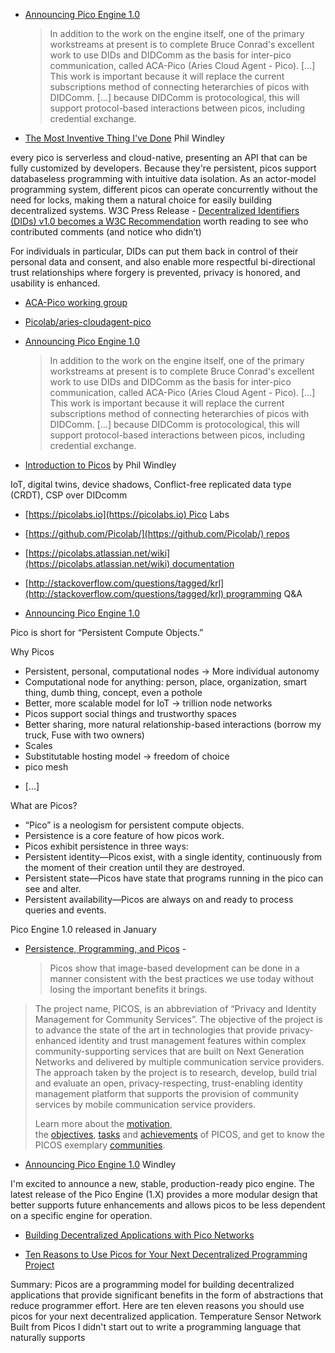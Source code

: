 * [Announcing Pico Engine 1.0](https://www.windley.com/archives/2021/02/announcing_pico_engine_10.shtml)
  > In addition to the work on the engine itself, one of the primary workstreams at present is to complete Bruce Conrad's excellent work to use DIDs and DIDComm as the basis for inter-pico communication, called ACA-Pico (Aries Cloud Agent - Pico). [...] This work is important because it will replace the current subscriptions method of connecting heterarchies of picos with DIDComm. [...] because DIDComm is protocological, this will support protocol-based interactions between picos, including credential exchange.
* [The Most Inventive Thing I've Done](https://www.windley.com/archives/2022/07/the_most_inventive_thing_ive_done.shtml) Phil Windley

every pico is serverless and cloud-native, presenting an API that can be fully customized by developers. Because they're persistent, picos support databaseless programming with intuitive data isolation. As an actor-model programming system, different picos can operate concurrently without the need for locks, making them a natural choice for easily building decentralized systems.
W3C Press Release - [Decentralized Identifiers (DIDs) v1.0 becomes a W3C Recommendation](https://www.w3.org/2022/07/pressrelease-did-rec) worth reading to see who contributed comments (and notice who didn’t)

For individuals in particular, DIDs can put them back in control of their personal data and consent, and also enable more respectful bi-directional trust relationships where forgery is prevented, privacy is honored, and usability is enhanced.

* [ACA-Pico working group](https://docs.google.com/document/d/12dWUFyL7u6OQkhnPObJOOlV-U2LDoHpF-ZQLj3hXbjA/edit)

* [Picolab/aries-cloudagent-pico](https://github.com/Picolab/aries-cloudagent-pico)
* [Announcing Pico Engine 1.0](https://www.windley.com/archives/2021/02/announcing_pico_engine_10.shtml)
  > In addition to the work on the engine itself, one of the primary workstreams at present is to complete Bruce Conrad's excellent work to use DIDs and DIDComm as the basis for inter-pico communication, called ACA-Pico (Aries Cloud Agent - Pico). [...] This work is important because it will replace the current subscriptions method of connecting heterarchies of picos with DIDComm. [...] because DIDComm is protocological, this will support protocol-based interactions between picos, including credential exchange.
* [Introduction to Picos](https://iiw.idcommons.net/4C/_Introduction_to_Picos) by Phil Windley

IoT, digital twins, device shadows, Conflict-free replicated data type (CRDT), CSP over DIDcomm

* [https://picolabs.io](https://picolabs.io) Pico Labs

* [https://github.com/Picolab/](https://github.com/Picolab/) repos

* [https://picolabs.atlassian.net/wiki](https://picolabs.atlassian.net/wiki) documentation

* [http://stackoverflow.com/questions/tagged/krl](http://stackoverflow.com/questions/tagged/krl) programming Q&A

* [Announcing Pico Engine 1.0](https://www.windley.com/archives/2021/02/announcing_pico_engine_10.shtml)

Pico is short for “Persistent Compute Objects.”

Why Picos

- Persistent, personal, computational nodes → More individual autonomy
- Computational node for anything: person, place, organization, smart thing, dumb thing, concept, even a pothole
- Better, more scalable model for IoT → trillion node networks
- Picos support social things and trustworthy spaces
- Better sharing, more natural relationship-based interactions (borrow my truck, Fuse with two owners)
- Scales
- Substitutable hosting model → freedom of choice
- pico mesh

* [...]

What are Picos?

- “Pico” is a neologism for persistent compute objects.
- Persistence is a core feature of how picos work.
- Picos exhibit persistence in three ways:
- Persistent identity—Picos exist, with a single identity, continuously from the moment of their creation until they are destroyed.
- Persistent state—Picos have state that programs running in the pico can see and alter.
- Persistent availability—Picos are always on and ready to process queries and events.

Pico Engine 1.0 released in January
* [Persistence, Programming, and Picos](https://www.windley.com/archives/2021/02/persistence_programming_and_picos.shtml) -
  > Picos show that image-based development can be done in a manner consistent with the best practices we use today without losing the important benefits it brings.

> The project name, PICOS, is an abbreviation of “Privacy and Identity Management for Community Services”. The objective of the project is to advance the state of the art in technologies that provide privacy-enhanced identity and trust management features within complex community-supporting services that are built on Next Generation Networks and delivered by multiple communication service providers. The approach taken by the project is to research, develop, build trial and evaluate an open, privacy-respecting, trust-enabling identity management platform that supports the provision of community services by mobile communication service providers.
> 
> Learn more about the [motivation](http://www.picos-project.eu/Motivation.181.0.html), the [objectives](http://www.picos-project.eu/Objectives.182.0.html), [tasks](http://www.picos-project.eu/Tasks.183.0.html) and [achievements](http://www.picos-project.eu/Achievements.190.0.html) of PICOS, and get to know the PICOS exemplary [communities](http://www.picos-project.eu/Communities.184.0.html).
* [Announcing Pico Engine 1.0](https://www.windley.com/archives/2021/02/announcing_pico_engine_10.shtml) Windley

I'm excited to announce a new, stable, production-ready pico engine. The latest release of the Pico Engine (1.X) provides a more modular design that better supports future enhancements and allows picos to be less dependent on a specific engine for operation.

* [Building Decentralized Applications with Pico Networks](https://www.windley.com/archives/2021/02/building_decentralized_applications_with_pico_networks.shtml)


* [Ten Reasons to Use Picos for Your Next Decentralized Programming Project](https://www.windley.com/archives/2021/07/ten_reasons_to_use_picos_for_your_next_decentralized_programming_project.shtml)

Summary: Picos are a programming model for building decentralized applications that provide significant benefits in the form of abstractions that reduce programmer effort. Here are ten eleven reasons you should use picos for your next decentralized application. Temperature Sensor Network Built from Picos I didn't start out to write a programming language that naturally supports

